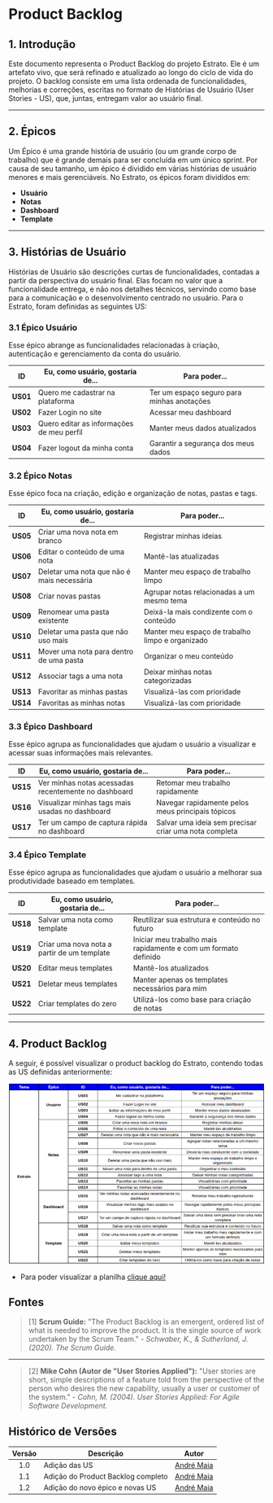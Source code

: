 # Product Backlog

## 1. Introdução

Este documento representa o Product Backlog do projeto Estrato. Ele é um artefato vivo, que será refinado e atualizado ao longo do ciclo de vida do projeto. O backlog consiste em uma lista ordenada de funcionalidades, melhorias e correções, escritas no formato de Histórias de Usuário (User Stories - US), que, juntas, entregam valor ao usuário final.

---

## 2. Épicos

Um Épico é uma grande história de usuário (ou um grande corpo de trabalho) que é grande demais para ser concluída em um único sprint. Por causa de seu tamanho, um épico é dividido em várias histórias de usuário menores e mais gerenciáveis. No Estrato, os épicos foram divididos em:

- **Usuário**
- **Notas**
- **Dashboard**
- **Template**

---

## 3. Histórias de Usuário

Histórias de Usuário são descrições curtas de funcionalidades, contadas a partir da perspectiva do usuário final. Elas focam no valor que a funcionalidade entrega, e não nos detalhes técnicos, servindo como base para a comunicação e o desenvolvimento centrado no usuário. Para o Estrato, foram definidas as seguintes US:

### 3.1 Épico Usuário

Esse épico abrange as funcionalidades relacionadas à criação, autenticação e gerenciamento da conta do usuário.

| ID    | Eu, como usuário, gostaria de... | Para poder... |
| :---: | -------------------------------- | ------------- |
| **US01**  | Quero me cadastrar na plataforma | Ter um espaço seguro para minhas anotações |
| **US02**  | Fazer Login no site             | Acessar meu dashboard |
| **US03**  | Quero editar as informações de meu perfil | Manter meus dados atualizados |
| **US04**  | Fazer logout da minha conta      | Garantir a segurança dos meus dados |

### 3.2 Épico Notas

Esse épico foca na criação, edição e organização de notas, pastas e tags.

| ID    | Eu, como usuário, gostaria de... | Para poder... |
| :---: | -------------------------------- | ------------- |
| **US05**  | Criar uma nova nota em branco    | Registrar minhas ideias |
| **US06**  | Editar o conteúdo de uma nota    | Mantê-las atualizadas |
| **US07**  | Deletar uma nota que não é mais necessária | Manter meu espaço de trabalho limpo |
| **US08**  | Criar novas pastas               | Agrupar notas relacionadas a um mesmo tema |
| **US09**  | Renomear uma pasta existente     |  Deixá-la mais condizente com o conteúdo |
| **US10**  | Deletar uma pasta que não uso mais | Manter meu espaço de trabalho limpo e organizado |
| **US11**  | Mover uma nota para dentro de uma pasta | Organizar o meu conteúdo |
| **US12**  | Associar tags a uma nota         | Deixar minhas notas categorizadas |
| **US13**  | Favoritar as minhas pastas       | Visualizá-las com prioridade |
| **US14**  | Favoritas as minhas notas        | Visualizá-las com prioridade |

### 3.3 Épico Dashboard

Esse épico agrupa as funcionalidades que ajudam o usuário a visualizar e acessar suas informações mais relevantes.

| ID    | Eu, como usuário, gostaria de... | Para poder... |
| :---: | -------------------------------- | ------------- |
| **US15**  | Ver minhas notas acessadas recentemente no dashboard | Retomar meu trabalho rapidamente |
| **US16**  | Visualizar minhas tags mais usadas no dashboard | Navegar rapidamente pelos meus principais tópicos |
| **US17**  | Ter um campo de captura rápida no dashboard | Salvar uma ideia sem precisar criar uma nota completa |

### 3.4 Épico Template

Esse épico agrupa as funcionalidades que ajudam o usuário a melhorar sua produtividade baseado em templates.

| ID    | Eu, como usuário, gostaria de... | Para poder... |
| :---: | -------------------------------- | ------------- |
| **US18**  | Salvar uma nota como template | Reutilizar sua estrutura e conteúdo no futuro |
| **US19**  | Criar uma nova nota a partir de um template | Iniciar meu trabalho mais rapidamente e com um formato definido |
| **US20**  | Editar meus templates | Mantê-los atualizados |
| **US21**  | Deletar meus templates | Manter apenas os templates necessários para mim |
| **US22**  | Criar templates do zero | Utilizá-los como base para criação de notas |

---

## 4. Product Backlog

A seguir, é possível visualizar o product backlog do Estrato, contendo todas as US definidas anteriormente:

![print do product backlog](assets/backlog.png)

- Para poder visualizar a planilha [clique aqui!](https://docs.google.com/spreadsheets/d/1fDKRcdXv5BMut88IXpOzje3FCZU1iQTfythdHdo6GFI/edit?usp=sharing)

## Fontes

> [1] **Scrum Guide:** "The Product Backlog is an emergent, ordered list of what is needed to improve the product. It is the single source of work undertaken by the Scrum Team." - *Schwaber, K., & Sutherland, J. (2020). The Scrum Guide.*

---

> [2] **Mike Cohn (Autor de "User Stories Applied"):** "User stories are short, simple descriptions of a feature told from the perspective of the person who desires the new capability, usually a user or customer of the system." - *Cohn, M. (2004). User Stories Applied: For Agile Software Development.*

## Histórico de Versões

| Versão | Descrição     | Autor                                            |
| :----: | ------------- | ------------------------------------------------ |
| 1.0    | Adição das US | [André Maia](https://github.com/andre-maia51) |
| 1.1    | Adição do Product Backlog completo | [André Maia](https://github.com/andre-maia51) |
| 1.2    | Adição do novo épico e novas US | [André Maia](https://github.com/andre-maia51) |
